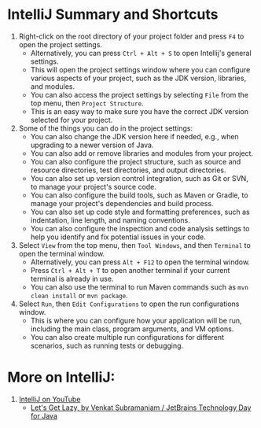 # IntelliJ Summary and Shortcuts
1. Right-click on the root directory of your project folder and press `F4` to open the project settings.
   - Alternatively, you can press `Ctrl + Alt + S` to open Intellij's general settings.
   - This will open the project settings window where you can configure various aspects of your project, such as the JDK version, libraries, and modules.
   - You can also access the project settings by selecting `File` from the top menu, then `Project Structure`.
   - This is an easy way to make sure you have the correct JDK version selected for your project.
2. Some of the things you can do in the project settings:
   - You can also change the JDK version here if needed, e.g., when upgrading to a newer version of Java.
   - You can also add or remove libraries and modules from your project.
   - You can also configure the project structure, such as source and resource directories, test directories, and output directories.
   - You can also set up version control integration, such as Git or SVN, to manage your project's source code.
   - You can also configure the build tools, such as Maven or Gradle, to manage your project's dependencies and build process.
   - You can also set up code style and formatting preferences, such as indentation, line length, and naming conventions.
   - You can also configure the inspection and code analysis settings to help you identify and fix potential issues in your code.
3. Select `View` from the top menu, then `Tool Windows`, and then `Terminal` to open the terminal window.
   - Alternatively, you can press `Alt + F12` to open the terminal window.
   - Press `Ctrl + Alt + T` to open another terminal if your current terminal is already in use.
   - You can also use the terminal to run Maven commands such as `mvn clean install` or `mvn package`.
4. Select `Run`, then `Edit Configurations` to open the run configurations window.
   - This is where you can configure how your application will be run, including the main class, program arguments, and VM options.
   - You can also create multiple run configurations for different scenarios, such as running tests or debugging.

# More on IntelliJ:
1. [IntelliJ on YouTube](https://www.youtube.com/@intellijidea)
   - [Let's Get Lazy, by Venkat Subramaniam / JetBrains Technology Day for Java](https://www.youtube.com/watch?v=PICHx2at46s)